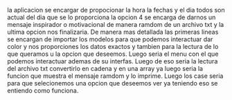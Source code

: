 la aplicacion se encargar de propocionar la hora la fechas y el dia todos son actual del dia que se lo proporciona 
la opcion 4 se encarga de darnos un mensaje inspirador o motivacional de manera ramdom de un archivo txt
y la ultima opcion nos finalizaria.
De manera mas detallada las primeras lineas se encargan de importar los modelos para que podemos interactuar  dar color y nos proporciones
los datos exactos y tambien para la lectura de lo que queramos u la opcion que deseemos.
Luego seria el menu con el que podemos interactuar ademas de su interfas. 
Luego de eso seria la lectura del archivo txt convertirlo en cadena y en una array ya luego seria la funcion que
muestra el mensaje ramdom y lo imprime.
Luego los case seria para que selecionemos una opcion que deseemos ver ya teniendo eso se entiendo como funciona.
